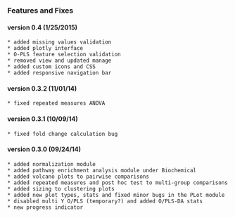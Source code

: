 

### Features and Fixes
#### version 0.4 (1/25/2015)
    * added missing values validation
    * added plotly interface
    * O-PLS feature selection validation
    * removed view and updated manage
    * added custom icons and CSS
    * added responsive navigation bar
#### version 0.3.2 (11/01/14)
    * fixed repeated measures ANOVA  
#### version 0.3.1 (10/09/14)
    * fixed fold change calculation bug
#### version 0.3.0 (09/24/14)
    * added normalization module
    * added pathway enrichment analysis module under Biochemical
    * added volcano plots to pairwise comparisons
    * added repeated measures and post hoc test to multi-group comparisons
    * added sizing to clustering plots
    * added new plot types, stats and fixed minor bugs in the PLot module
    * disabled multi Y O/PLS (temporary?) and added O/PLS-DA stats
    * new progress indicator

